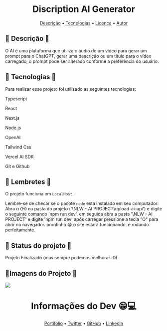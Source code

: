<h1 align="center">Discription AI Generator</h1>
<p align="center">
 <a href="#Descrição">Descrição</a> •
 <a href="#Tecnologias">Tecnologias</a> • 
 <a href="#Lembretes">Licença</a> • 
 <a href="#Notas do Desenvolvedor">Autor</a>
</p>

## 🎈 Descrição 🎈
O AI é uma plataforma que utiliza o áudio de um video para gerar um prompt para o ChatGPT, gerar uma descrição ou um título para o vídeo carregado, o prompt pode ser alterado conforme a preferência do usuário.

## 🔗 Tecnologias 🔗
Para realizar esse projeto foi utilizado as seguintes tecnologias:

<p>Typescript</p>
<p>React</p>
<p>Next.js</p>
<p>Node.js</p>
<p>OpenAI</p>
<p>Tailwind Css</p>
<p>Vercel AI SDK</p>
<p>Git e Github</p>

## 👀 Lembretes 👀
O projeto funciona em `LocalHost`. 

Lembre-se de checar se o pacote `node` está instalado em seu computador: 
Abra o `CMD` na pasta do projeto ('\NLW - AI PROJECT\upload-ai-api') e digite o seguinte comando 'npm run dev', em seguida abra a pasta '\NLW - AI PROJECT'  e digite 'npm run dev' após carregar pressione a tecla "O" para abrir no navegador.
prontinho 😁 o site estará funcionando. e rodando perfeitamente.

## 🚧 Status do projeto 🚧
Projeto Finalizado (mas sempre podemos melhorar :D)

## 📸Imagens do Projeto 📸
<p><img src="./src/img/screenshot1.png"></p>

<h1 align="center">Informações do Dev 😁💻</h1>

<p align = "center">
<a href="https://black598.github.io/Portifolio/">Portifolio</a> •
<a href="https://twitter.com/BlackG598">Twitter</a> •
<a href="https://github.com/Black598">GitHub</a> •
<a href="https://www.linkedin.com/in/douglas-ferreira-dev/">Linkedin</a>
</p>